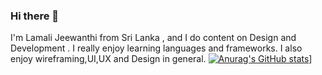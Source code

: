 ### Hi there 👋

I'm Lamali Jeewanthi from Sri Lanka , and I do content on Design and Development . I really enjoy learning languages and frameworks. I also enjoy wireframing,UI,UX and Design in general.
[![Anurag's GitHub stats](https://github-readme-stats.vercel.app/api?username=LamaliJeewanthi)](https://github.com/anuraghazra/github-readme-stats)]




